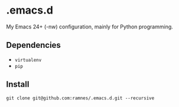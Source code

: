 .emacs.d
========

My Emacs 24+ (-nw) configuration, mainly for Python programming.

Dependencies
-----------
* `virtualenv`
* `pip`

Install
-------
```
git clone git@github.com:ramnes/.emacs.d.git --recursive
```
